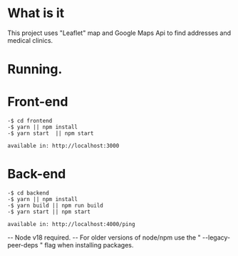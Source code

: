 # What is it
 This project uses "Leaflet" map and Google Maps Api to find addresses and medical clinics.

# Running.

# Front-end

    -$ cd frontend
    -$ yarn || npm install
    -$ yarn start  || npm start

    available in: http://localhost:3000

# Back-end

    -$ cd backend
    -$ yarn || npm install
    -$ yarn build || npm run build
    -$ yarn start || npm start

    available in: http://localhost:4000/ping
    
-- Node v18 required.
-- For older versions of node/npm use the " --legacy-peer-deps " flag when installing packages.
